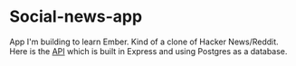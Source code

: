 # Social-news-app

App I'm building to learn Ember. Kind of a clone of Hacker News/Reddit. Here is
the [API](https://github.com/RDegnen/social-news-api) which is built in Express
and using Postgres as a database.
